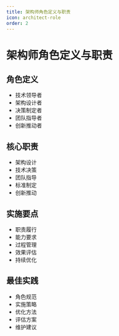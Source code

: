 ```yaml
---
title: 架构师角色定义与职责
icon: architect-role
order: 2
---
```


# 架构师角色定义与职责

## 角色定义
- 技术领导者
- 架构设计者
- 决策制定者
- 团队指导者
- 创新推动者

## 核心职责
- 架构设计
- 技术决策
- 团队指导
- 标准制定
- 创新推动

## 实施要点
- 职责履行
- 能力要求
- 过程管理
- 效果评估
- 持续优化

## 最佳实践
- 角色规范
- 实施策略
- 优化方法
- 评估方案
- 维护建议
